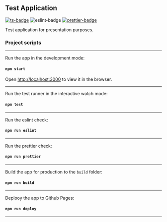 ## Test Application

[![ts-badge](https://img.shields.io/badge/lang-typescript-007bcd.svg?style=flat-square)](https://www.typescriptlang.org/)
![eslint-badge](https://img.shields.io/badge/code_quality_linters-eslint_and_stylelint-4a32c3.svg?style=flat-square)
[![prettier-badge](https://img.shields.io/badge/code_style-prettier-ff69b4.svg?style=flat-square)](https://github.com/prettier/prettier)

Test application for presentation purposes.

### Project scripts

---

Run the app in the development mode:
#### `npm start`
Open [http://localhost:3000](http://localhost:3000) to view it in the browser.

---

Run the test runner in the interactive watch mode:
#### `npm test`

---

Run the eslint check:
#### `npm run eslint`

---

Run the prettier check:
#### `npm run prettier`

---

Build the app for production to the `build` folder:
#### `npm run build`

---

Deplooy the app to Github Pages:
#### `npm run deploy`

---